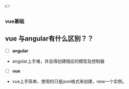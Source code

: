 :point_right:

### vue基础
## vue 与angular有什么区别？？

- [ ] **angular**

-  angular上手难，并且得创建相应的模型及控制器

- [ ] **vue**

- vue上手简单，使用的只是json格式来创建，new一个实例。
